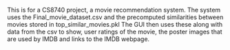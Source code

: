 This is for a CS8740 project, a movie recommendation system. 
The system uses the Final_movie_dataset.csv and the precomputed similarities between movies
stored in top_similar_movies.pkl
The GUI then uses these along with data from the csv to show, user ratings of the movie,
the poster images that are used by IMDB and links to the IMDB webpage.
